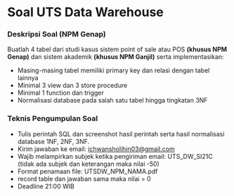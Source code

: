 # Soal UTS Data Warehouse

### Deskripsi Soal (NPM Genap)
Buatlah 4 tabel dari studi kasus sistem point of sale atau POS <b>(khusus NPM Genap)</b> dan sistem akademik <b>(khusus NPM Ganjil)</b> serta implementasikan:
* Masing-masing tabel memiliki primary key dan relasi dengan tabel lainnya
* Minimal 3 view dan 3 store procedure
* Minimal 1 function dan trigger
* Normalisasi database pada salah satu tabel hingga tingkatan 3NF 

### Teknis Pengumpulan Soal
- Tulis perintah SQL dan screenshot hasil perintah serta hasil normalisasi database 1NF, 2NF, 3NF.
- Kirim jawaban ke email: ichwansholihin03@gmail.com
- Wajib melampirkan subjek ketika pengiriman email: UTS_DW_SI21C (tidak ada subjek dan keterangan maka nilai -50)
- Format penamaan file: UTSDW_NPM_NAMA.pdf
- record table dan jawaban sama maka nilai = 0
- Deadline 21:00 WIB
